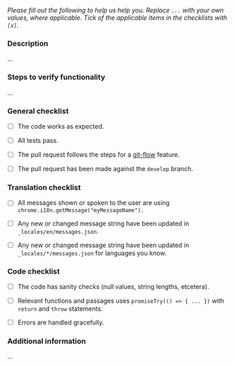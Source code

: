 *Please fill out the following to help us help you. Replace `...` with your own values, where applicable. Tick of the applicable items in the checklists with `[x]`.*



### Description

...



### Steps to verify functionality

...



### General checklist

- [ ] The code works as expected.
- [ ] All tests pass.
- [ ] The pull request follows the steps for a [git-flow](http://danielkummer.github.io/git-flow-cheatsheet/) feature.
- [ ] The pull request has been made against the `develop` branch.



### Translation checklist

- [ ] All messages shown or spoken to the user are using `chrome.i18n.getMessage("myMessageName").`
- [ ] Any new or changed message string have been updated in `_locales/en/messages.json`.
- [ ] Any new or changed message string have been updated in `_locales/*/messages.json` for languages you know.



### Code checklist

- [ ] The code has sanity checks (null values, string lengths, etcetera).
- [ ] Relevant functions and passages uses `promiseTry(() => { ... })` with `return` and `throw` statements.
- [ ] Errors are handled gracefully.



### Additional information

...
